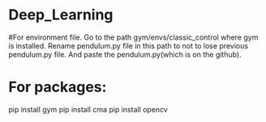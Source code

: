 # Deep_Learning
#For environment file.
Go to the path  gym/envs/classic_control where gym is installed.
Rename pendulum.py file in this path to not to lose previous pendulum.py file. And paste the pendulum.py(which is on the github).

# For packages:
pip install gym
pip install cma
pip install opencv
